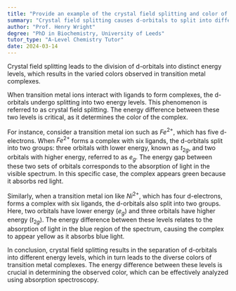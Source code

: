 ```yaml
---
title: "Provide an example of the crystal field splitting and color of transition metal complexes"
summary: "Crystal field splitting causes d-orbitals to split into different energy levels, resulting in different colours for transition metal complexes."
author: "Prof. Henry Wright"
degree: "PhD in Biochemistry, University of Leeds"
tutor_type: "A-Level Chemistry Tutor"
date: 2024-03-14
---
```


Crystal field splitting leads to the division of d-orbitals into distinct energy levels, which results in the varied colors observed in transition metal complexes.

When transition metal ions interact with ligands to form complexes, the d-orbitals undergo splitting into two energy levels. This phenomenon is referred to as crystal field splitting. The energy difference between these two levels is critical, as it determines the color of the complex.

For instance, consider a transition metal ion such as $Fe^{2+}$, which has five d-electrons. When $Fe^{2+}$ forms a complex with six ligands, the d-orbitals split into two groups: three orbitals with lower energy, known as $t_{2g}$, and two orbitals with higher energy, referred to as $e_g$. The energy gap between these two sets of orbitals corresponds to the absorption of light in the visible spectrum. In this specific case, the complex appears green because it absorbs red light.

Similarly, when a transition metal ion like $Ni^{2+}$, which has four d-electrons, forms a complex with six ligands, the d-orbitals also split into two groups. Here, two orbitals have lower energy ($e_g$) and three orbitals have higher energy ($t_{2g}$). The energy difference between these levels relates to the absorption of light in the blue region of the spectrum, causing the complex to appear yellow as it absorbs blue light.

In conclusion, crystal field splitting results in the separation of d-orbitals into different energy levels, which in turn leads to the diverse colors of transition metal complexes. The energy difference between these levels is crucial in determining the observed color, which can be effectively analyzed using absorption spectroscopy.
    